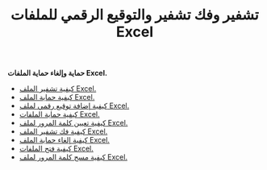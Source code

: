 ﻿---
title: تشفير وفك تشفير والتوقيع الرقمي للملفات Excel
second_title: Documen
linktitle: حماية إكسس
type: docs
url: /ar/protect/
aliases: [/workbook/password/]
keywords: Protect and unprotect Excel workbook
description: يدعم Cloud REST حماية مصنف العمل وإلغاء حمايته. تدعم حزمة تطوير البرامج (SDK) أنواعًا مختلفة من لغات التطوير، بما في ذلك Android وGo وNodeJS وRuby وSwift.
weight: 36
kwords: Excel، Office السحابة، REST API، جدول بيانات، PDF، CSV، Json، Markdown، حماية مصنف
---
**حماية وإلغاء حماية الملفات Excel.**

- [كيفية تشفير الملف Excel.](/cells/ar/excel-file-encrypt/)
- [كيفية حماية الملف Excel.](/cells/ar/protect-excel-file/)
- [كيفية إضافة توقيع رقمي لملف Excel.](/cells/ar/excel-digital-signature/)
- [كيفية حماية الملفات Excel.](/cells/ar/protect-excel-files/)
- [كيفية تعيين كلمة المرور لملف Excel.](/cells/ar//workbook/password/modify/)
- [كيفية فك تشفير الملف Excel.](/cells/ar/excel-file-decrypt/)
- [كيفية إلغاء حماية الملف Excel.](/cells/ar/excel-file-unprotect/)
- [كيفية فتح الملفات Excel.](/cells/ar/unlock-excel-files/)
- [كيفية مسح كلمة المرور لملف Excel.](/cells/ar/clear-excel-files-password/)
